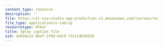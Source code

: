 ```yaml
---
content_type: resource
description: ''
file: https://ol-ocw-studio-app-production.s3.amazonaws.com/courses/res-18-008-calculus-revisited-complex-variables-differential-equations-and-linear-algebra-fall-2011/de828ce28baf2f9dedc973121db36558_GQKFkoy4VOw.srt
file_type: application/x-subrip
resourcetype: Other
title: 3play caption file
uid: de828ce2-8baf-2f9d-edc9-73121db36558
---
```

